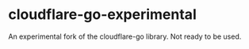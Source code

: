 # cloudflare-go-experimental

An experimental fork of the cloudflare-go library. Not ready to be used.
